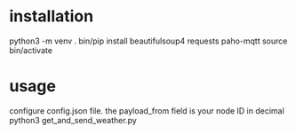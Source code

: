 
# installation

python3 -m venv .
bin/pip install beautifulsoup4 requests paho-mqtt
source bin/activate

# usage
configure config.json file. the payload_from field is your node ID in decimal
python3 get_and_send_weather.py


